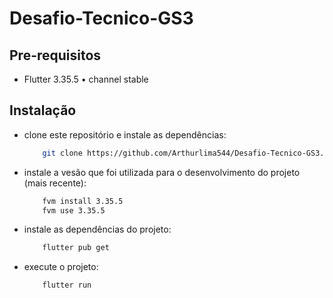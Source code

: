 # Desafio-Tecnico-GS3

## Pre-requisitos

- Flutter 3.35.5 • channel stable


## Instalação

- clone este repositório e instale as dependências:

    ```bash
        git clone https://github.com/Arthurlima544/Desafio-Tecnico-GS3.git
    ```

- instale a vesão que foi utilizada para o desenvolvimento do projeto (mais recente):

    ```bash
        fvm install 3.35.5
        fvm use 3.35.5
    ```

- instale as dependências do projeto:

    ```bash
        flutter pub get
    ```

- execute o projeto:

    ```bash
        flutter run
    ```